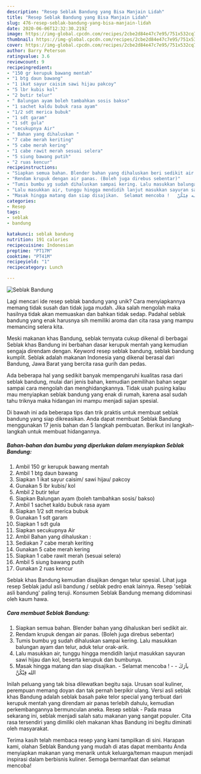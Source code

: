 ```yaml
---
description: "Resep Seblak Bandung yang Bisa Manjain Lidah"
title: "Resep Seblak Bandung yang Bisa Manjain Lidah"
slug: 476-resep-seblak-bandung-yang-bisa-manjain-lidah
date: 2020-06-06T12:32:30.219Z
image: https://img-global.cpcdn.com/recipes/2cbe2d84e47c7e95/751x532cq70/seblak-bandung-foto-resep-utama.jpg
thumbnail: https://img-global.cpcdn.com/recipes/2cbe2d84e47c7e95/751x532cq70/seblak-bandung-foto-resep-utama.jpg
cover: https://img-global.cpcdn.com/recipes/2cbe2d84e47c7e95/751x532cq70/seblak-bandung-foto-resep-utama.jpg
author: Barry Peterson
ratingvalue: 3.6
reviewcount: 9
recipeingredient:
- "150 gr kerupuk bawang mentah"
- "1 btg daun bawang"
- "1 ikat sayur caisim sawi hijau pakcoy"
- "5 lbr kubis kol"
- "2 butir telur"
- " Balungan ayam boleh tambahkan sosis bakso"
- "1 sachet kaldu bubuk rasa ayam"
- "1/2 sdt merica bubuk"
- "1 sdt garam"
- "1 sdt gula"
- "secukupnya Air"
- " Bahan yang dihaluskan "
- "7 cabe merah keriting"
- "5 cabe merah kering"
- "1 cabe rawit merah sesuai selera"
- "5 siung bawang putih"
- "2 ruas kencur"
recipeinstructions:
- "Siapkan semua bahan. Blender bahan yang dihaluskan beri sedikit air."
- "Rendam krupuk dengan air panas. (Boleh juga direbus sebentar)"
- "Tumis bumbu yg sudah dihaluskan sampai kering. Lalu masukkan balungan ayam dan telur, aduk telur orak-arik."
- "Lalu masukkan air, tunggu hingga mendidih lanjut masukkan sayuran sawi hijau dan kol, beserta kerupuk dan bumbunya."
- "Masak hingga matang dan siap disajikan.  Selamat mencoba !   باَرَكَ الله فِيْكُنَّ"
categories:
- Resep
tags:
- seblak
- bandung

katakunci: seblak bandung 
nutrition: 191 calories
recipecuisine: Indonesian
preptime: "PT17M"
cooktime: "PT41M"
recipeyield: "1"
recipecategory: Lunch

---
```



![Seblak Bandung](https://img-global.cpcdn.com/recipes/2cbe2d84e47c7e95/751x532cq70/seblak-bandung-foto-resep-utama.jpg)

Lagi mencari ide resep seblak bandung yang unik? Cara menyiapkannya memang tidak susah dan tidak juga mudah. Jika salah mengolah maka hasilnya tidak akan memuaskan dan bahkan tidak sedap. Padahal seblak bandung yang enak harusnya sih memiliki aroma dan cita rasa yang mampu memancing selera kita.

Meski makanan khas Bandung, seblak ternyata cukup dikenal di berbagai Seblak khas Bandung ini berbahan dasar kerupuk mentah yang kemudian sengaja direndam dengan. Keyword resep seblak bandung, seblak bandung kumplit. Seblak adalah makanan Indonesia yang dikenal berasal dari Bandung, Jawa Barat yang bercita rasa gurih dan pedas.

Ada beberapa hal yang sedikit banyak mempengaruhi kualitas rasa dari seblak bandung, mulai dari jenis bahan, kemudian pemilihan bahan segar sampai cara mengolah dan menghidangkannya. Tidak usah pusing kalau mau menyiapkan seblak bandung yang enak di rumah, karena asal sudah tahu triknya maka hidangan ini mampu menjadi sajian spesial.


Di bawah ini ada beberapa tips dan trik praktis untuk membuat seblak bandung yang siap dikreasikan. Anda dapat membuat Seblak Bandung menggunakan 17 jenis bahan dan 5 langkah pembuatan. Berikut ini langkah-langkah untuk membuat hidangannya.

<!--inarticleads1-->

##### Bahan-bahan dan bumbu yang diperlukan dalam menyiapkan Seblak Bandung:

1. Ambil 150 gr kerupuk bawang mentah
1. Ambil 1 btg daun bawang
1. Siapkan 1 ikat sayur caisim/ sawi hijau/ pakcoy
1. Gunakan 5 lbr kubis/ kol
1. Ambil 2 butir telur
1. Siapkan  Balungan ayam (boleh tambahkan sosis/ bakso)
1. Ambil 1 sachet kaldu bubuk rasa ayam
1. Siapkan 1/2 sdt merica bubuk
1. Gunakan 1 sdt garam
1. Siapkan 1 sdt gula
1. Siapkan secukupnya Air
1. Ambil  Bahan yang dihaluskan :
1. Sediakan 7 cabe merah keriting
1. Gunakan 5 cabe merah kering
1. Siapkan 1 cabe rawit merah (sesuai selera)
1. Ambil 5 siung bawang putih
1. Gunakan 2 ruas kencur


Seblak khas Bandung kemudian disajikan dengan telur spesial. Lihat juga resep Seblak jadul asli bandung / seblak pedro enak lainnya. Resep &#39;seblak asli bandung&#39; paling teruji. Konsumen Seblak Bandung memang didominasi oleh kaum hawa. 

<!--inarticleads2-->

##### Cara membuat Seblak Bandung:

1. Siapkan semua bahan. Blender bahan yang dihaluskan beri sedikit air.
1. Rendam krupuk dengan air panas. (Boleh juga direbus sebentar)
1. Tumis bumbu yg sudah dihaluskan sampai kering. Lalu masukkan balungan ayam dan telur, aduk telur orak-arik.
1. Lalu masukkan air, tunggu hingga mendidih lanjut masukkan sayuran sawi hijau dan kol, beserta kerupuk dan bumbunya.
1. Masak hingga matang dan siap disajikan.  - Selamat mencoba !  -  - باَرَكَ الله فِيْكُنَّ


Inilah peluang yang tak bisa dilewatkan begitu saja. Urusan soal kuliner, perempuan memang doyan dan tak pernah berpikir ulang. Versi asli seblak khas Bandung adalah seblak basah pake telor special yang terbuat dari kerupuk mentah yang direndam air panas terlebih dahulu, kemudian perkembangannya bermunculan aneka. Resep seblak - Pada masa sekarang ini, seblak menjadi salah satu makanan yang sangat populer. Cita rasa tersendiri yang dimiliki oleh makanan khas Bandung ini begitu diminati oleh masyarakat. 

Terima kasih telah membaca resep yang kami tampilkan di sini. Harapan kami, olahan Seblak Bandung yang mudah di atas dapat membantu Anda menyiapkan makanan yang menarik untuk keluarga/teman maupun menjadi inspirasi dalam berbisnis kuliner. Semoga bermanfaat dan selamat mencoba!
